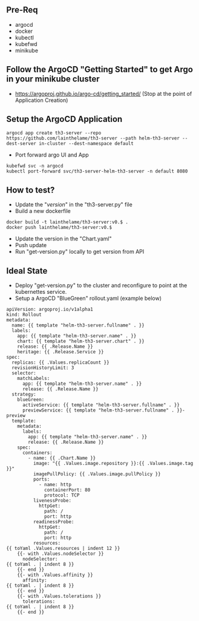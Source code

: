 ## Pre-Req
- argocd
- docker
- kubectl
- kubefwd
- minikube
## Follow the ArgoCD "Getting Started" to get Argo in your minikube cluster
- https://argoproj.github.io/argo-cd/getting_started/ (Stop at the point of Application Creation)

## Setup the ArgoCD Application
```
argocd app create th3-server --repo https://github.com/lainthelame/th3-server --path helm-th3-server --dest-server in-cluster --dest-namespace default
```
- Port forward argo UI and App
```
kubefwd svc -n argocd
kubectl port-forward svc/th3-server-helm-th3-server -n default 8080
```
## How to test?
- Update the "_version_" in the "th3-server.py" file
- Build a new dockerfile 
``` 
docker build -t lainthelame/th3-server:v0.$ .
docker push lainthelame/th3-server:v0.$
```
- Update the version in the "Chart.yaml"
- Push update
- Run "get-version.py" locally to get version from API

## Ideal State
- Deploy "get-version.py" to the cluster and reconfigure to point at the kubernettes service.
- Setup a ArgoCD "BlueGreen" rollout.yaml (example below)
```
apiVersion: argoproj.io/v1alpha1
kind: Rollout
metadata:
  name: {{ template "helm-th3-server.fullname" . }}
  labels:
    app: {{ template "helm-th3-server.name" . }}
    chart: {{ template "helm-th3-server.chart" . }}
    release: {{ .Release.Name }}
    heritage: {{ .Release.Service }}
spec:
  replicas: {{ .Values.replicaCount }}
  revisionHistoryLimit: 3
  selector:
    matchLabels:
      app: {{ template "helm-th3-server.name" . }}
      release: {{ .Release.Name }}
  strategy:
    blueGreen:
      activeService: {{ template "helm-th3-server.fullname" . }}
      previewService: {{ template "helm-th3-server.fullname" . }}-preview
  template:
    metadata:
      labels:
        app: {{ template "helm-th3-server.name" . }}
        release: {{ .Release.Name }}
    spec:
      containers:
        - name: {{ .Chart.Name }}
          image: "{{ .Values.image.repository }}:{{ .Values.image.tag }}"
          imagePullPolicy: {{ .Values.image.pullPolicy }}
          ports:
            - name: http
              containerPort: 80
              protocol: TCP
          livenessProbe:
            httpGet:
              path: /
              port: http
          readinessProbe:
            httpGet:
              path: /
              port: http
          resources:
{{ toYaml .Values.resources | indent 12 }}
    {{- with .Values.nodeSelector }}
      nodeSelector:
{{ toYaml . | indent 8 }}
    {{- end }}
    {{- with .Values.affinity }}
      affinity:
{{ toYaml . | indent 8 }}
    {{- end }}
    {{- with .Values.tolerations }}
      tolerations:
{{ toYaml . | indent 8 }}
    {{- end }}
```
